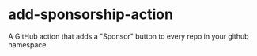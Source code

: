 # add-sponsorship-action
A GitHub action that adds a "Sponsor" button to every repo in your github namespace
